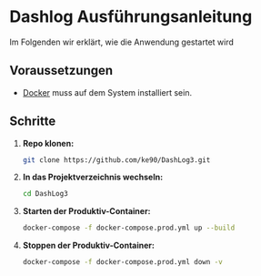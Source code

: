 # Dashlog Ausführungsanleitung

Im Folgenden wir erklärt, wie die Anwendung gestartet wird

## Voraussetzungen

- [Docker](https://www.docker.com/get-started) muss auf dem System installiert sein.

## Schritte

1. **Repo klonen:**

   ```bash
   git clone https://github.com/ke90/DashLog3.git
   ```

2. **In das Projektverzeichnis wechseln:**
   ```bash
   cd DashLog3
   ```
3. **Starten der Produktiv-Container:**
   ```bash
   docker-compose -f docker-compose.prod.yml up --build
   ```
4. **Stoppen der Produktiv-Container:**
   ```bash
   docker-compose -f docker-compose.prod.yml down -v
   ```
